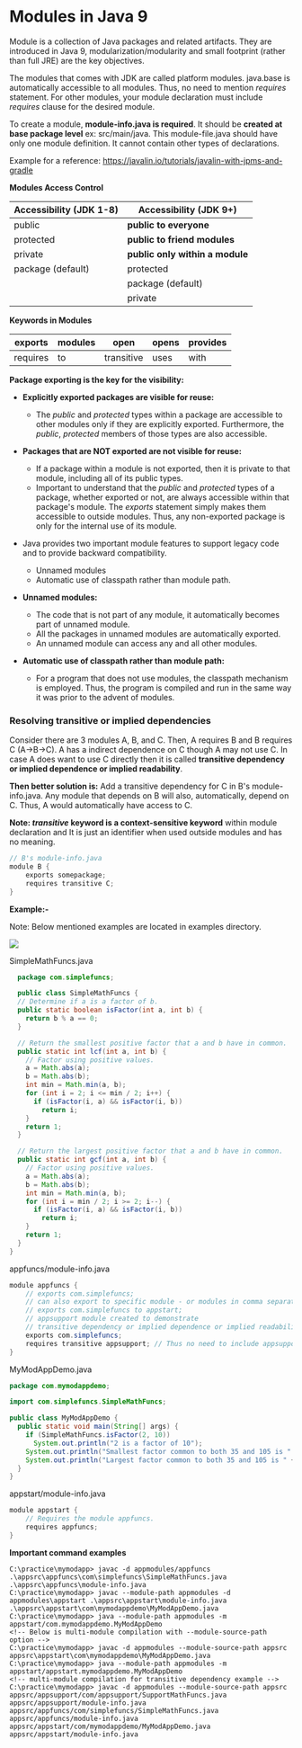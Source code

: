 <div text-align="justify;">

# Modules in Java 9

Module is a collection of Java packages and related artifacts. They are introduced in Java 9, modularization/modularity and small footprint (rather than full JRE) are the key objectives. 

The modules that comes with JDK are called platform modules. java.base is automatically accessible to all modules. Thus, no need to mention _requires_ statement. For other modules, your module declaration must
include _requires_ clause for the desired module.

To create a module, **module-info.java is required**. It should be **created at base package level** ex: src/main/java. This module-file.java should have only one module definition. It cannot contain other types of declarations.

Example for a reference: https://javalin.io/tutorials/javalin-with-jpms-and-gradle


**Modules Access Control**

| **Accessibility (JDK 1-8)** | **Accessibility (JDK 9+)**      |
|-----------------------------|---------------------------------|
| public                      | **public to everyone**          |
| protected                   | **public to friend modules**    |
| private                     | **public only within a module** |
| package (default)           | protected                       |
|                             | package (default)               |
|                             | private                         |


**Keywords in Modules**

| exports  | modules | open       | opens | provides |
|----------|---------|------------|-------|----------|
| requires | to      | transitive | uses  | with     |



**Package exporting is the key for the visibility:**

- **Explicitly exported packages are visible for reuse:**
  - The _public_ and _protected_ types within a package are accessible to other modules only if they are explicitly exported. Furthermore, the _public_, _protected_ members of those types are also accessible.

- **Packages that are NOT exported are not visible for reuse:** 
  - If a package within a module is not exported, then it is private to that module, including all of its public types.
  - Important to understand that the _public_ and _protected_ types of a package, whether exported or not, are always accessible within that package's module. The _exports_ statement simply makes them accessible to outside
    modules. Thus, any non-exported package is only for the internal use of its module.

- Java provides two important module features to support legacy code and to provide backward compatibility.
  - Unnamed modules
  - Automatic use of classpath rather than module path.

- **Unnamed modules:**
  - The code that is not part of any module, it automatically becomes part of unnamed module. 
  - All the packages in unnamed modules are automatically exported.
  - An unnamed module can access any and all other modules.

- **Automatic use of classpath rather than module path:**
  - For a program that does not use modules, the classpath mechanism is employed. Thus, the program is compiled and run in the same way it was prior to the advent of modules.


### **Resolving transitive or implied dependencies**

Consider there are 3 modules A, B, and C. Then, A requires B and B requires C (A->B->C). A has a indirect dependence on C though A may not use C. In case A does want to use C directly then it is called **transitive dependency or implied dependence or implied readability**. 

**Then better solution is:** 
Add a transitive dependency for C in B's module-info.java. Any module that depends on B will also, automatically, depend on C. Thus, A would automatically have access to C.

**Note: _transitive_ keyword is a context-sensitive keyword** within module declaration and It is just an identifier when used outside modules and has no meaning.

```java
// B's module-info.java
module B {
    exports somepackage;
    requires transitive C; 
}
```

**Example:-**

Note: Below mentioned examples are located in examples directory.

![](C:\practice\java9-modules\example.PNG)

SimpleMathFuncs.java
```java
  package com.simplefuncs;

  public class SimpleMathFuncs {
  // Determine if a is a factor of b.
  public static boolean isFactor(int a, int b) {
    return b % a == 0;
  }

  // Return the smallest positive factor that a and b have in common.
  public static int lcf(int a, int b) {
    // Factor using positive values.
    a = Math.abs(a);
    b = Math.abs(b);
    int min = Math.min(a, b);
    for (int i = 2; i <= min / 2; i++) {
      if (isFactor(i, a) && isFactor(i, b))
        return i;
    }
    return 1;
  }

  // Return the largest positive factor that a and b have in common.
  public static int gcf(int a, int b) {
    // Factor using positive values.
    a = Math.abs(a);
    b = Math.abs(b);
    int min = Math.min(a, b);
    for (int i = min / 2; i >= 2; i--) {
      if (isFactor(i, a) && isFactor(i, b))
        return i;
    }
    return 1;
  }
}
```

appfuncs/module-info.java

```java
module appfuncs {
    // exports com.simplefuncs;
    // can also export to specific module - or modules in comma separated list
    // exports com.simplefuncs to appstart; 
    // appsupport module created to demonstrate 
    // transitive dependency or implied dependence or implied readability
    exports com.simplefuncs;
    requires transitive appsupport; // Thus no need to include appsupport in appstart module-info.java
}
```

MyModAppDemo.java
```java
package com.mymodappdemo;

import com.simplefuncs.SimpleMathFuncs;

public class MyModAppDemo {
  public static void main(String[] args) {
    if (SimpleMathFuncs.isFactor(2, 10))
      System.out.println("2 is a factor of 10");
    System.out.println("Smallest factor common to both 35 and 105 is " + SimpleMathFuncs.lcf(35, 105));
    System.out.println("Largest factor common to both 35 and 105 is " + SimpleMathFuncs.gcf(35, 105));
  }
}
```

appstart/module-info.java
```java
module appstart {
    // Requires the module appfuncs.
    requires appfuncs;
}
```

**Important command examples**

```
C:\practice\mymodapp> javac -d appmodules/appfuncs .\appsrc\appfuncs\com\simplefuncs\SimpleMathFuncs.java .\appsrc\appfuncs\module-info.java
C:\practice\mymodapp> javac --module-path appmodules -d appmodules\appstart .\appsrc\appstart\module-info.java .\appsrc\appstart\com\mymodappdemo\MyModAppDemo.java
C:\practice\mymodapp> java --module-path appmodules -m appstart/com.mymodappdemo.MyModAppDemo
<!-- Below is multi-module compilation with --module-source-path option -->
C:\practice\mymodapp> javac -d appmodules --module-source-path appsrc appsrc\appstart\com\mymodappdemo\MyModAppDemo.java
C:\practice\mymodapp> java --module-path appmodules -m appstart/appstart.mymodappdemo.MyModAppDemo
<!-- multi-module compilation for transitive dependency example -->
C:\practice\mymodapp> javac -d appmodules --module-source-path appsrc appsrc/appsupport/com/appsupport/SupportMathFuncs.java appsrc/appsupport/module-info.java appsrc/appfuncs/com/simplefuncs/SimpleMathFuncs.java appsrc/appfuncs/module-info.java appsrc/appstart/com/mymodappdemo/MyModAppDemo.java appsrc/appstart/module-info.java

```
</div>
